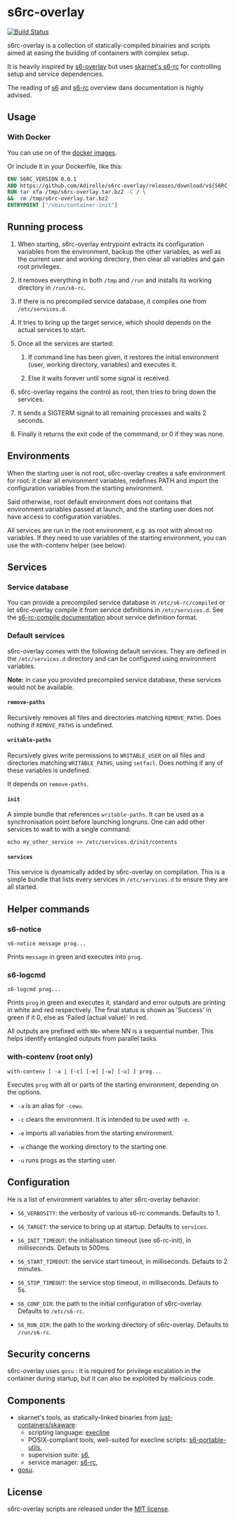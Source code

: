s6rc-overlay
============

[![Build Status](https://travis-ci.org/Adirelle/s6rc-overlay.svg?branch=master)](https://travis-ci.org/Adirelle/s6rc-overlay)

s6rc-overlay is a collection of statically-compiled binairies and scripts aimed
at easing the building of containers with complex setup.

It is heavily inspired by
[s6-overlay](https://github.com/just-containers/s6-overlay/) but uses
[skarnet's s6-rc](http://www.skarnet.org/software/s6-rc/) for controlling setup
and service dependencies.

The reading of [s6](http://skarnet.org/software/s6) and
[s6-rc](http://skarnet.org/software/s6-rc) overview dans documentation is
highly advised.

Usage
------------

### With Docker

You can use on of the [docker images](https://hub.docker.com/r/adirelle/s6rc-overlay/).

Or include it in your Dockerfile, like this:

```Dockerfile
ENV S6RC_VERSION 0.0.1
ADD https://github.com/Adirelle/s6rc-overlay/releases/download/v${S6RC_VERSION}/s6rc-overlay-v${S6RC_VERSION}-amd64.tar.bz2 /tmp/s6rc-overlay.tar.bz2
RUN tar xfa /tmp/s6rc-overlay.tar.bz2 -C / \
&&  rm /tmp/s6rc-overlay.tar.bz2
ENTRYPOINT ["/sbin/container-init"]
```

Running process
---------------

1. When starting, s6rc-overlay entrypoint extracts its configuration variables
from the environment, backup the other variables, as well as the current user
and working directory, then clear all variables and gain root privileges.

2. It removes everything in both `/tmp` and `/run` and installs its working
directory in `/run/s6-rc`.

3. If there is no precompiled service database, it compiles one from
`/etc/services.d`.

4. It tries to bring up the target
service, which should depends on the actual services to start.

5. Once all the services are started:

    1. If command line has been given, it restores the initial environment
(user, working directory, variables) and executes it.

    2. Else it waits forever until some signal is received.

6. s6rc-overlay regains the control as root, then tries to bring down the
services.

7. It sends a SIGTERM signal to all remaining processes and waits 2 seconds.

8.  Finally it returns the exit code of the commmand, or 0 if they was none.

Environments
------------

When the starting user is not root, s6rc-overlay creates a safe environment for
root: it clear all environment variables, redefines PATH and import the
configuration variables from the starting environment.

Said otherwise, root default environment does not contains that environment
variables passed at launch, and the starting user does not have access to
configuration variables.

All services are run in the root environment, e.g. as root with almost no
variables. If they need to use variables of the starting environment, you
can use the with-contenv helper (see below).

Services
--------

### Service database

You can provide a precompiled service database in `/etc/s6-rc/compiled` or let
s6rc-overlay compile it from service definitions in `/etc/services.d`.  See the
[s6-rc-compile documentation](http://skarnet.org/software/s6-rc/s6-rc-compile.html) about
service definition format.

### Default services

s6rc-overlay comes with the following default services. They are defined in the
`/etc/services.d` directory and can be configured using environment variables. 

**Note:** in case you provided precompiled service database, these services
would not be available.

#### `remove-paths`

Recursively removes all files and directories matching `REMOVE_PATHS`. Does
nothing if `REMOVE_PATHS` is undefined.

#### `writable-paths`

Recursively gives write permissions to `WRITABLE_USER` on all files and
directories matching `WRITABLE_PATHS`, using `setfacl`. Does nothing if any of
these variables is undefined.

It depends on `remove-paths`.

#### `init`

A simple bundle that references `writable-paths`. It can be used as a
synchronisation point before launching longruns. One can add other services to
wait to with a single command:

```
echo my_other_service >> /etc/services.d/init/contents
```

#### `services`

This service is dynamically added by s6rc-overlay on compilation. This is a
simple bundle that lists every services in `/etc/services.d` to ensure they are
all started.

Helper commands
---------------

### s6-notice

    s6-notice message prog...

Prints `message` in green and executes into `prog`.

### s6-logcmd

    s6-logcmd prog...

Prints `prog` in green and executes it, standard and error outputs are printing
in white and red respectively. The final status is shown as 'Success' in green
if it 0, else as 'Failed (actual value)' in red.

All outputs are prefixed with `NN>` where NN is a sequential number. This helps
identify entangled outputs from parallel tasks.

### with-contenv (root only)

    with-contenv [ -a | [-c] [-e] [-w] [-u] ] prog...

Executes `prog` with all or parts of the starting environment, depending on the
options.

* `-a` is an alias for `-cewu`.

* `-c` clears the environment. It is intended to be used with `-e`.

* `-e` imports all variables from the starting environment.

* `-w` change the working directory to the starting one.

* `-u` runs progs as the starting user.

Configuration
-------------

He is a list of environment variables to alter s6rc-overlay behavior:

* `S6_VERBOSITY`: the verbosity of various s6-rc commands. Defaults to 1.

* `S6_TARGET`: the service to bring up at startup. Defaults to `services`.

* `S6_INIT_TIMEOUT`: the initialisation timeout (see s6-rc-init), in
milliseconds. Defauts to 500ms.

* `S6_START_TIMEOUT`: the service start timeout, in milliseconds. Defauts to 2
minutes.

* `S6_STOP_TIMEOUT`: the service stop timeout, in milliseconds. Defauts to 5s.

* `S6_CONF_DIR`: the path to the initial configuration of s6rc-overlay. Defaults
to `/etc/s6-rc`.

* `S6_RUN_DIR`: the path to the working directory of s6rc-overlay. Defaults to
`/run/s6-rc`.

Security concerns
-----------------

s6rc-overlay uses `gosu` : it is required for privilege escalation in the
container during startup, but it can also be exploited by malicious code.

Components
----------

 * skarnet's tools, as statically-linked binaries from [just-containers/skaware](https://github.com/just-containers/skaware/):
   * scripting language: [execline](http://www.skarnet.org/software/execline/)
   * POSIX-compliant tools, well-suited for execline scripts: [s6-portable-utils](http://www.skarnet.org/software/s6-portable-utils/),
   * supervision suite: [s6](http://www.skarnet.org/software/s6/),
   * service manager: [s6-rc](http://www.skarnet.org/software/s6-rc/),
 * [gosu](https://github.com/tianon/gosu).

License
-------

s6rc-overlay scripts are released under the [MIT license](LICENSE.md).

